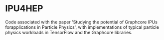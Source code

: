 # IPU4HEP

Code associated with the paper 'Studying the potential of Graphcore IPUs forapplications in Particle Physics', with implementations of typical particle physics workloads in TensorFlow and the Graphcore libraries.

